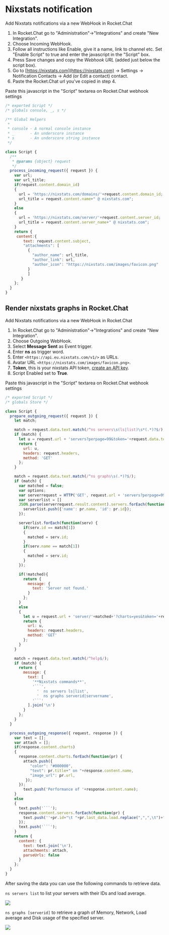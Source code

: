 # Nixstats notification

Add Nixstats notifications via a new WebHook in Rocket.Chat

1. In Rocket.Chat go to "Administration"-&gt;"Integrations" and create "New Integration".
2. Choose Incoming WebHook.
3. Follow all instructions like Enable, give it a name, link to channel etc. Set "Enable Script" to true and enter the javascript in the "Script" box.
4. Press Save changes and copy the _Webhook URL_ \(added just below the script box\).
5. Go to [https://nixstats.com](https://nixstats.com) -&gt; Settings -&gt; Notification Contacts -&gt; Add \(or Edit a contact\) contact.
6. Paste the Rocket.Chat url you've copied in step 4.

Paste this javascript in the "Script" textarea on Rocket.Chat webhook settings

```js
/* exported Script */
/* globals console, _, s */

/** Global Helpers
 *
 * console - A normal console instance
 * _       - An underscore instance
 * s       - An underscore string instance
 */

class Script {
  /**
   * @params {object} request
   */
  process_incoming_request({ request }) {
    var url;
    var url_title;
    if(request.content.domain_id)
    {
      url = 'https://nixstats.com/domains/'+request.content.domain_id;
      url_title = request.content.name+" @ nixstats.com";
    }
    else
    {
      url = 'https://nixstats.com/server/'+request.content.server_id;
      url_title = request.content.server_name+" @ nixstats.com";
    }
    return {
     content:{
        text: request.content.subject,
        "attachments": [
          {
            "author_name": url_title,
            "author_link": url,
            "author_icon": "https://nixstats.com/images/favicon.png"
          }
          ]
       }
    };
  }
}
```

## Render nixstats graphs in Rocket.Chat

Add Nixstats notifications via a new WebHook in Rocket.Chat

1. In Rocket.Chat go to "Administration"-&gt;"Integrations" and create "New Integration".
2. Choose Outgoing WebHook.
3. Select **Message Sent** as Event trigger.
4. Enter **ns** as trigger word.
5. Enter `<https://api.eu.nixstats.com/v1/>` as URLs.
6. Avatar URL `<https://nixstats.com/images/favicon.png>`.
7. **Token**, this is your nixstats API token, [create an API key](https://nixstats.com/settings/api).
8. Script Enabled set to **True**.

Paste this javascript in the "Script" textarea on Rocket.Chat webhook settings

```js
/* exported Script */
/* globals Store */

class Script {
  prepare_outgoing_request({ request }) {
    let match;

    match = request.data.text.match(/^ns servers\s(ls|list)\s*(.*)?$/);
    if (match) {
      let u = request.url + 'servers?perpage=99&token='+request.data.token;
      return {
        url: u,
        headers: request.headers,
        method: 'GET'
      };
    }

    match = request.data.text.match(/^ns graphs\s(.*)?$/);
    if (match) {
      var matched = false;
      var options;
      var serverrequest = HTTP('GET', request.url + 'servers?perpage=99&token='+request.data.token, options);
      var serverlist = []
      JSON.parse(serverrequest.result.content).servers.forEach(function(pr) {
        serverlist.push({'name': pr.name, 'id': pr.id});
      });

      serverlist.forEach(function(serv) {
        if(serv.id == match[1])
        {
          matched = serv.id;
        }
        if(serv.name == match[1])
        {
          matched = serv.id;
        }
      });

      if(!matched){
        return {
          message: {
            text: 'Server not found.'
          }
        };
      }
      else
      {
        let u = request.url + 'server/'+matched+'?charts=yes&token='+request.data.token;
        return {
          url: u,
          headers: request.headers,
          method: 'GET'
        };
      }
    }

    match = request.data.text.match(/^help$/);
    if (match) {
      return {
        message: {
          text: [
            '**Nixstats commands**',
            '```',
              '  ns servers ls|list',
              '  ns graphs serverid|servername',
            '```'
          ].join('\n')
        }
      };
    }
  }

  process_outgoing_response({ request, response }) {
    var text = [];
    var attach = [];
    if(response.content.charts)
    {
      response.content.charts.forEach(function(pr) {
        attach.push({
           "color": "#000000",
           "text": pr.title+" on "+response.content.name,
           "image_url": pr.url,
         });
      });
        text.push('Performance of '+response.content.name);
    }
    else
    {
      text.push('```');
      response.content.servers.forEach(function(pr) {
        text.push(''+pr.id+"\t "+pr.last_data.load.replace(",",",\t")+"\t"+pr.name+'');
      });
      text.push('```');
    }
    return {
      content: {
        text: text.join('\n'),
        attachments: attach,
        parseUrls: false
      }
    };
  }
}
```

After saving the data you can use the following commands to retrieve data.

`ns servers list` to list your servers with their IDs and load average.

![](https://github.com/NIXStats/Nixstats-integrations/blob/master/rocketchat/serverlist.png)

`ns graphs [serverid]` to retrieve a graph of Memory, Network, Load average and Disk usage of the specified server.

![](https://github.com/NIXStats/Nixstats-integrations/blob/master/rocketchat/graphs.png)

